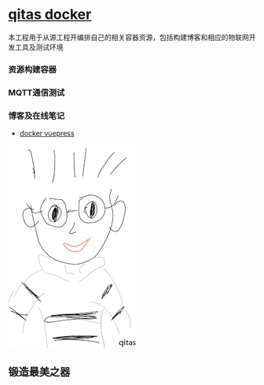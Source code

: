 ﻿# [qitas docker](https://github.com/Qitas/docker)

本工程用于从源工程开编排自己的相关容器资源，包括构建博客和相应的物联网开发工具及测试环境

### 资源构建容器


### MQTT通信测试


### 博客及在线笔记

* [docker vuepress](https://github.com/qitas/docker-vuepress) 

[![sites](qitas/qitas.png)](http://www.qitas.cn)
## 锻造最美之器
